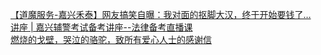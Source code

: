   
[【道魔服务-嘉兴禾泰】网友搞笑自曝：我对面的抠脚大汉，终于开始要钱了…](http://www.dianyue.me/archives/845/5lu9tufmpi8v5yyp/)  
[讲座 | 嘉兴辅警考试备考讲座--法律备考直播课](http://www.dianyue.me/archives/710/uaz9aj7almpj0ywp/)  
[燃烧的戈壁，哭泣的骆驼，致所有爱心人士的感谢信](http://www.dianyue.me/archives/625/diuoihkyt7zgfxe7/)